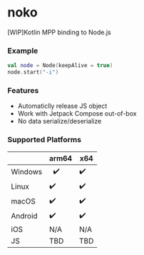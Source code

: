 # noko
[WIP]Kotlin MPP binding to Node.js

### Example
```kotlin
val node = Node(keepAlive = true)
node.start("-i")
```

### Features
 - Automaticlly release JS object
 - Work with Jetpack Compose out-of-box
 - No data serialize/deserialize

### Supported Platforms

|          | arm64  | x64  |
|   ---    | --- | ---|
|  Windows |  ✔️|  ✔️ |
|  Linux   |  ✔️ | ✔️  |
|  macOS   | ✔️  | ✔️  |
|  Android |  ✔️ |  ✔️ |
|  iOS     |  N/A | N/A  |
|  JS      |  TBD  | TBD  |
